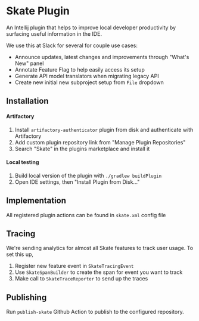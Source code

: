 Skate Plugin
=========================

An Intellij plugin that helps to improve local developer productivity by surfacing useful information in the IDE.

We use this at Slack for several for couple use cases:
* Announce updates, latest changes and improvements through "What's New" panel
* Annotate Feature Flag to help easily access its setup
* Generate API model translators when migrating legacy API
* Create new initial new subproject setup from `File` dropdown

## Installation

#### Artifactory
1. Install `artifactory-authenticator` plugin from disk and authenticate with Artifactory
2. Add custom plugin repository link from "Manage Plugin Repositories"
3. Search "Skate" in the plugins marketplace and install it

#### Local testing
1. Build local version of the plugin with `./gradlew buildPlugin`
2. Open IDE settings, then "Install Plugin from Disk..."

## Implementation
All registered plugin actions can be found in `skate.xml` config file

## Tracing
We're sending analytics for almost all Skate features to track user usage. To set this up,
1. Register new feature event in `SkateTracingEvent`
2. Use `SkateSpanBuilder` to create the span for event you want to track
3. Make call to `SkateTraceReporter` to send up the traces

## Publishing
Run `publish-skate` Github Action to publish to the configured repository.
